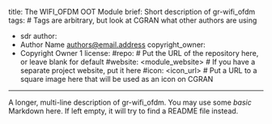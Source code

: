 title: The WIFI_OFDM OOT Module
brief: Short description of gr-wifi_ofdm
tags: # Tags are arbitrary, but look at CGRAN what other authors are using
  - sdr
author:
  - Author Name <authors@email.address>
copyright_owner:
  - Copyright Owner 1
license:
#repo: # Put the URL of the repository here, or leave blank for default
#website: <module_website> # If you have a separate project website, put it here
#icon: <icon_url> # Put a URL to a square image here that will be used as an icon on CGRAN
---
A longer, multi-line description of gr-wifi_ofdm.
You may use some *basic* Markdown here.
If left empty, it will try to find a README file instead.
